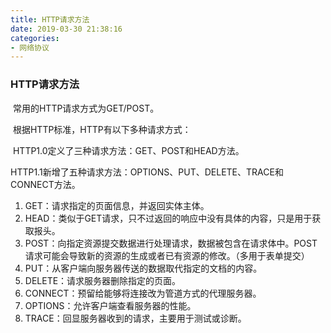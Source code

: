 ```yaml
---
title: HTTP请求方法
date: 2019-03-30 21:38:16
categories: 
- 网络协议
---
```

### HTTP请求方法

​	常用的HTTP请求方式为GET/POST。

​	根据HTTP标准，HTTP有以下多种请求方式：

​	HTTP1.0定义了三种请求方法：GET、POST和HEAD方法。

​	HTTP1.1新增了五种请求方法：OPTIONS、PUT、DELETE、TRACE和CONNECT方法。

1. GET：请求指定的页面信息，并返回实体主体。
2. HEAD：类似于GET请求，只不过返回的响应中没有具体的内容，只是用于获取报头。
3. POST：向指定资源提交数据进行处理请求，数据被包含在请求体中。POST请求可能会导致新的资源的生成或者已有资源的修改。（多用于表单提交）
4. PUT：从客户端向服务器传送的数据取代指定的文档的内容。
5. DELETE：请求服务器删除指定的页面。
6. CONNECT：预留给能够将连接改为管道方式的代理服务器。
7. OPTIONS：允许客户端查看服务器的性能。
8. TRACE：回显服务器收到的请求，主要用于测试或诊断。